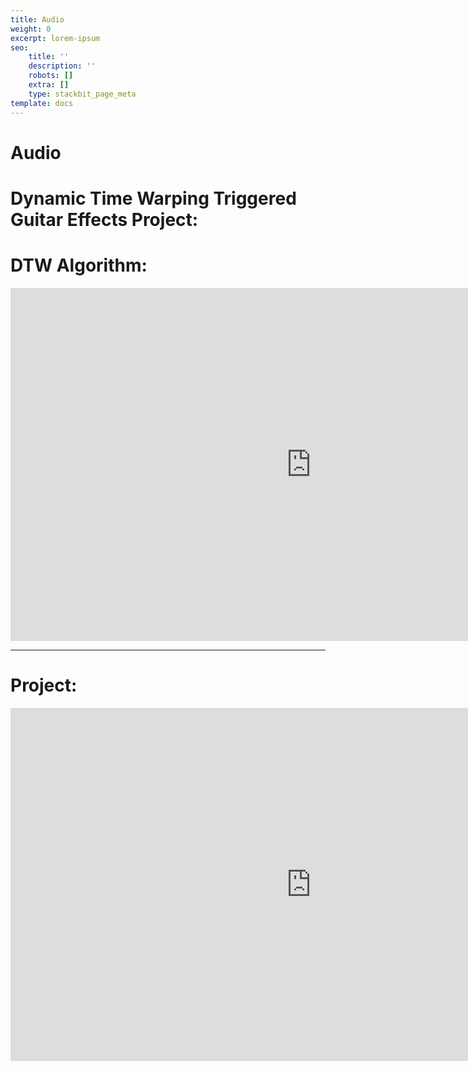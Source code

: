 ```yaml
---
title: Audio
weight: 0
excerpt: lorem-ipsum
seo:
    title: ''
    description: ''
    robots: []
    extra: []
    type: stackbit_page_meta
template: docs
---
```


# Audio


# Dynamic Time Warping Triggered Guitar Effects Project:



# DTW Algorithm:

<iframe src="https://onedrive.live.com/embed?cid=D21009FDD967A241&amp;resid=D21009FDD967A241%21634692&amp;authkey=AHfsGpj1Un3UNuE&amp;em=2&amp;wdAr=1.7777777777777777" width="962px" height="565px" frameborder="0">This is an embedded <a target="_blank" href="https://office.com">Microsoft Office</a> presentation, powered by <a target="_blank" href="https://office.com/webapps">Office</a>.</iframe>


---

# Project: 


<iframe src="https://onedrive.live.com/embed?resid=D21009FDD967A241%21608188&amp;authkey=%21AL1vMFzOuqvFbUY&amp;em=2&amp;wdAr=1.7777777777777777" width="962px" height="565px" frameborder="0">This is an embedded <a target="_blank" href="https://office.com">Microsoft Office</a> presentation, powered by <a target="_blank" href="https://office.com/webapps">Office</a>.</iframe>